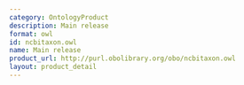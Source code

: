 ```yaml
---
category: OntologyProduct
description: Main release
format: owl
id: ncbitaxon.owl
name: Main release
product_url: http://purl.obolibrary.org/obo/ncbitaxon.owl
layout: product_detail
---
```

